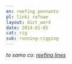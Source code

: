 ```yaml
---
en: reefing pennants
pl: linki refowe
layout: dict_word
date: 2014-01-05
cat: rig
sub: running-rigging
---
```


*to samo co: [reefing lines](/dict/r/reefing-lines.html)*